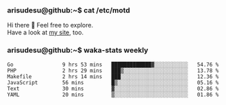### arisudesu@github:~$ cat /etc/motd

Hi there 👋  Feel free to explore.  
Have a look at [my site](https://arisu.dev), too.

### arisudesu@github:~$ waka-stats weekly
<!--START_SECTION:waka-->

```text
Go                9 hrs 53 mins   █████████████▓░░░░░░░░░░░   54.76 %
PHP               2 hrs 29 mins   ███▒░░░░░░░░░░░░░░░░░░░░░   13.78 %
Makefile          2 hrs 14 mins   ███░░░░░░░░░░░░░░░░░░░░░░   12.36 %
JavaScript        56 mins         █▒░░░░░░░░░░░░░░░░░░░░░░░   05.16 %
Text              30 mins         ▓░░░░░░░░░░░░░░░░░░░░░░░░   02.86 %
YAML              20 mins         ▒░░░░░░░░░░░░░░░░░░░░░░░░   01.86 %
```

<!--END_SECTION:waka-->
